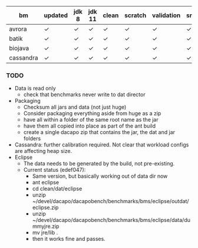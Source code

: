 |bm | updated | jdk 8 | jdk 11 | clean | scratch | validation | small | default | large | huge | latency |
|-|-|-|-|-|-|-|-|-|-|-|-|
|avrora|✓|✓|✓|✓|✓|✓|✓|✓|✓|||
|batik|✓|✓|✓|✓|✓|✓|✓|✓|✓|✓||
|biojava|✓|✓|✓|✓|✓|✓|✓|✓|✓|✓||
|cassandra|✓|✓|✓|✓|✓|✓|✓|✓|✓|?|?|


### TODO
* Data is read only
  * check that benchmarks never write to dat director
* Packaging
  * Checksum all jars and data (not just huge)
  * Consider packaging everything aside from huge as a zip
  * have all within a folder of the same root name as the jar
  * have them all copied into place as part of the ant build
  * create a single dacapo zip that contains the jar, the dat and jar folders
* Cassandra: further calibration required.   Not clear that workload configs are affecting heap size.
* Eclipse
  * The data needs to be generated by the build, not pre-existing.
  * Current status (edef047):
    * Same version, but basically working out of data dir now
    * ant eclipse
    * cd clean/dat/eclipse
    * unzip ~/devel/dacapo/dacapobench/benchmarks/bms/eclipse/outdat/eclipse.zip 
    * unzip ~/devel/dacapo/dacapobench/benchmarks/bms/eclipse/data/dummyjre.zip 
    * mv jre/lib .
    * then it works fine and passes.
